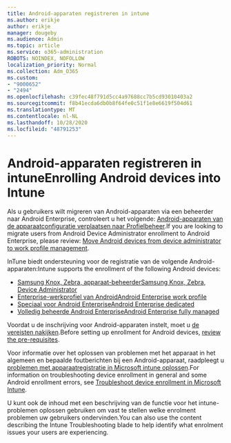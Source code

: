 ```yaml
---
title: Android-apparaten registreren in intune
ms.author: erikje
author: erikje
manager: dougeby
ms.audience: Admin
ms.topic: article
ms.service: o365-administration
ROBOTS: NOINDEX, NOFOLLOW
localization_priority: Normal
ms.collection: Adm_O365
ms.custom:
- "9000652"
- "2494"
ms.openlocfilehash: c39fec48f791d5cc4a97688cc7b5cd93010403a2
ms.sourcegitcommit: f8b41ecda6db0b8f64fe0c51f1e8e6619f504d61
ms.translationtype: MT
ms.contentlocale: nl-NL
ms.lasthandoff: 10/28/2020
ms.locfileid: "48791253"
---
```

# <a name="enrolling-android-devices-into-intune"></a><span data-ttu-id="5253e-102">Android-apparaten registreren in intune</span><span class="sxs-lookup"><span data-stu-id="5253e-102">Enrolling Android devices into Intune</span></span>

<span data-ttu-id="5253e-103">Als u gebruikers wilt migreren van Android-apparaten via een beheerder naar Android Enterprise, controleert u het volgende: [Android-apparaten van de apparaatconfiguratie verplaatsen naar Profielbeheer](https://docs.microsoft.com/mem/intune/enrollment/android-move-device-admin-work-profile).</span><span class="sxs-lookup"><span data-stu-id="5253e-103">If you are looking to migrate users from Android Device Administrator enrollment to Android Enterprise, please review: [Move Android devices from device administrator to work profile management](https://docs.microsoft.com/mem/intune/enrollment/android-move-device-admin-work-profile).</span></span>

<span data-ttu-id="5253e-104">InTune biedt ondersteuning voor de registratie van de volgende Android-apparaten:</span><span class="sxs-lookup"><span data-stu-id="5253e-104">Intune supports the enrollment of the following Android devices:</span></span>  

- [<span data-ttu-id="5253e-105">Samsung Knox, Zebra, apparaat-beheerder</span><span class="sxs-lookup"><span data-stu-id="5253e-105">Samsung Knox, Zebra, Device Administrator</span></span>](https://docs.microsoft.com/mem/intune/enrollment/android-enroll-device-administrator)
- [<span data-ttu-id="5253e-106">Enterprise-werkprofiel van Android</span><span class="sxs-lookup"><span data-stu-id="5253e-106">Android Enterprise work profile</span></span>](https://docs.microsoft.com/mem/intune/enrollment/android-enterprise-overview)
- [<span data-ttu-id="5253e-107">Speciaal voor Android Enterprise</span><span class="sxs-lookup"><span data-stu-id="5253e-107">Android Enterprise dedicated</span></span>](https://docs.microsoft.com/mem/intune/enrollment/android-dedicated-devices-fully-managed-enroll)
- [<span data-ttu-id="5253e-108">Volledig beheerde Android Enterprise</span><span class="sxs-lookup"><span data-stu-id="5253e-108">Android Enterprise fully managed</span></span>](https://docs.microsoft.com/mem/intune/enrollment/android-fully-managed-enroll)

<span data-ttu-id="5253e-109">Voordat u de inschrijving voor Android-apparaten instelt, moet u [de vereisten nakijken](https://docs.microsoft.com/intune/enrollment/android-enroll).</span><span class="sxs-lookup"><span data-stu-id="5253e-109">Before setting up enrollment for Android devices, [review the pre-requisites](https://docs.microsoft.com/intune/enrollment/android-enroll).</span></span>  

<span data-ttu-id="5253e-110">Voor informatie over het oplossen van problemen met het apparaat in het algemeen en bepaalde foutberichten bij een Android-apparaat, raadpleegt u [problemen met apparaatregistratie in Microsoft intune oplossen](https://docs.microsoft.com/mem/intune/enrollment/troubleshoot-android-enrollment).</span><span class="sxs-lookup"><span data-stu-id="5253e-110">For information on troubleshooting device enrollment in general and some Android enrollment errors, see [Troubleshoot device enrollment in Microsoft Intune](https://docs.microsoft.com/mem/intune/enrollment/troubleshoot-android-enrollment).</span></span>

<span data-ttu-id="5253e-111">U kunt ook de inhoud met een beschrijving van de functie voor het intune-problemen oplossen gebruiken om vast te stellen welke enrolment problemen uw gebruikers ondervinden.</span><span class="sxs-lookup"><span data-stu-id="5253e-111">You can also use the content describing the Intune Troubleshooting blade to help identify what enrolment issues your users are experiencing.</span></span>
